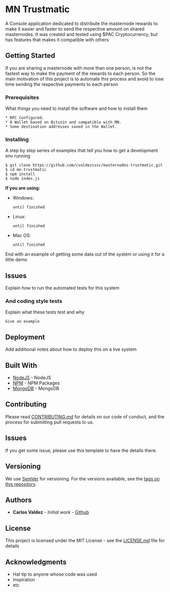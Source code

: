 # MN Trustmatic
A Console application dedicated to distribute the masternode rewards to make it easier and faster to send the respective amount on shared masternodes.
It was created and tested using $PAC Cryptocurrency, but has features that makes it compatible with others

## Getting Started

If you are sharing a masternode with more than one person, is not the fastest way to make the payment of the rewards to each person. So the main motivation of this project is to automate this process and avoid to lose time sending the respective payments to each person

### Prerequisites

What things you need to install the software and how to install them

```
* RPC Configured.
* A Wallet based on Bitcoin and compatible with MN.
* Some destination addresses saved in the Wallet.
```

### Installing

A step by step series of examples that tell you how to get a development env running

```
$ git clone https://github.com/cvaldezissc/masternodes-trustmatic.git
$ cd mn-trustmatic
$ npm install
$ node index.js
```

**If you are using:**

* Windows:

    ```
    until finished
    ```

* Linux:

    ```
    until finished
    ```

* Mac OS:
    ```
    until finished
    ```

End with an example of getting some data out of the system or using it for a little demo

## Issues

Explain how to run the automated tests for this system



### And coding style tests

Explain what these tests test and why

```
Give an example
```

## Deployment

Add additional notes about how to deploy this on a live system

## Built With

* [NodeJS](http://www.dropwizard.io/1.0.2/docs/) - NodeJS
* [NPM](https://maven.apache.org/) - NPM Packages
* [MongoDB](https://rometools.github.io/rome/) - MongoDB

## Contributing

Please read [CONTRIBUTING.md](https://gist.github.com/PurpleBooth/b24679402957c63ec426) for details on our code of conduct, and the process for submitting pull requests to us.

## Issues
If you get some issue, please use this template to have the details there.

## Versioning

We use [SemVer](http://semver.org/) for versioning. For the versions available, see the [tags on this repository](https://github.com/your/project/tags). 

## Authors

* **Carlos Valdez** - *Initial work* - [Github](https://github.com/cvaldezissc)


## License

This project is licensed under the MIT License - see the [LICENSE.md](LICENSE.md) file for details

## Acknowledgments

* Hat tip to anyone whose code was used
* Inspiration
* etc

